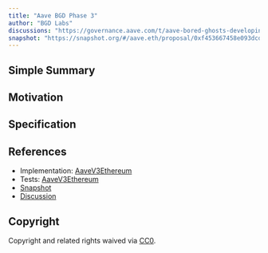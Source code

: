 ```yaml
---
title: "Aave BGD Phase 3"
author: "BGD Labs"
discussions: "https://governance.aave.com/t/aave-bored-ghosts-developing-phase-2"
snapshot: "https://snapshot.org/#/aave.eth/proposal/0xf453667458e093dcd5bd986e0a62b4ef9dc914dca56ef97a8dc28ca89af6c8d3"
---
```


## Simple Summary

## Motivation

## Specification

## References

- Implementation: [AaveV3Ethereum](https://github.com/bgd-labs/aave-proposals-v3/blob/main/src/20240325_AaveV3Ethereum_AaveBGDPhase3/AaveV3Ethereum_AaveBGDPhase3_20240325.sol)
- Tests: [AaveV3Ethereum](https://github.com/bgd-labs/aave-proposals-v3/blob/main/src/20240325_AaveV3Ethereum_AaveBGDPhase3/AaveV3Ethereum_AaveBGDPhase3_20240325.t.sol)
- [Snapshot](https://snapshot.org/#/aave.eth/proposal/0xf453667458e093dcd5bd986e0a62b4ef9dc914dca56ef97a8dc28ca89af6c8d3)
- [Discussion](https://governance.aave.com/t/aave-bored-ghosts-developing-phase-2)

## Copyright

Copyright and related rights waived via [CC0](https://creativecommons.org/publicdomain/zero/1.0/).

